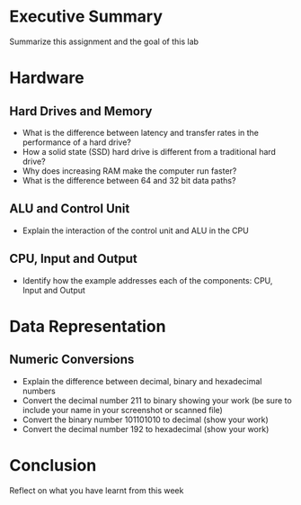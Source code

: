 
# Executive Summary
Summarize this assignment and the goal of this lab

# Hardware
## Hard Drives and Memory
* What is the difference between latency and transfer rates in the performance of a hard drive?
* How a solid state (SSD) hard drive is different from a traditional hard drive?
* Why does increasing RAM make the computer run faster?
* What is the difference between 64 and 32 bit data paths?

## ALU and Control Unit
* Explain the interaction of the control unit and ALU in the CPU

## CPU, Input and Output
* Identify how the example addresses each of the components: CPU, Input and Output

# Data Representation

## Numeric Conversions
* Explain the difference between decimal, binary and hexadecimal numbers 
* Convert the decimal number 211 to binary showing your work (be sure to include your name in your screenshot or scanned file)
* Convert the binary number 101101010 to decimal (show your work)
* Convert the decimal number 192 to hexadecimal (show your work)

# Conclusion
Reflect on what you have learnt from this week
